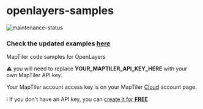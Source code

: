 # openlayers-samples

![maintenance-status](https://img.shields.io/badge/maintenance-deprecated-red.svg)

### Check the updated examples [here](https://docs.maptiler.com/openlayers/)

MapTiler code samples for OpenLayers

:warning: you will need to replace **YOUR_MAPTILER_API_KEY_HERE** with your own MapTiler API key.

Your MapTiler account access key is on your MapTiler [Cloud](https://cloud.maptiler.com/account/keys/) account page. 

:information_source: If you don't have an API key, you can [create it for **FREE**](https://cloud.maptiler.com/start)
